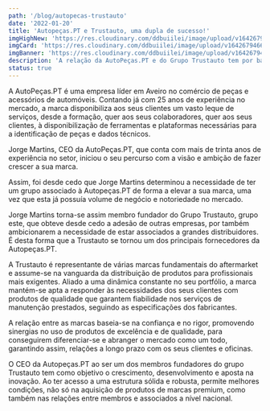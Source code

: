 ```yaml
---
path: '/blog/autopecas-trustauto'
date: '2022-01-20'
title: 'Autopeças.PT e Trustauto, uma dupla de sucesso!'
imgHighNew: 'https://res.cloudinary.com/ddbuiilei/image/upload/v1642679466/posts/post3_nwcvh5.png'
imgCard: 'https://res.cloudinary.com/ddbuiilei/image/upload/v1642679466/posts/post3_nwcvh5.png'
imgBanner: 'https://res.cloudinary.com/ddbuiilei/image/upload/v1642679466/posts/post3_nwcvh5.png'
description: 'A relação da AutoPeças.PT e do Grupo Trustauto tem por base a confiança e o rigor, promovendo o uso de produtos de excelência e de qualidade, de forma a garantirem o melhor valor acrescentado para os seus cliente e oficinas, com quem desenvolvem relações de longo prazo.'
status: true
---
```


<div class="split">

<div>
<p>
   A AutoPeças.PT é uma empresa líder em Aveiro no comércio de peças e acessórios de automóveis. Contando já com 25 anos de experiência no mercado, a marca disponibiliza aos seus clientes um vasto leque de serviços, desde a formação, quer aos seus colaboradores, quer aos seus clientes, à disponibilização de ferramentas e plataformas necessárias para a identificação de peças e dados técnicos. 
</p>

<p>
   Jorge Martins, CEO da AutoPeças.PT, que conta com mais de trinta anos de experiência no setor, iniciou o seu percurso com a visão e ambição de fazer crescer a sua marca. 
</p>

<p>
   Assim, foi desde cedo que Jorge Martins determinou a necessidade de ter um grupo associado à Autopeças.PT de forma a elevar a sua marca, uma vez que esta já possuía volume de negócio e notoriedade no mercado. 
</p>

<p>
   Jorge Martins torna-se assim membro fundador do Grupo Trustauto, grupo este, que obteve desde cedo a adesão de outras empresas, por também ambicionarem a necessidade de estar associados a grandes distribuidores. É desta forma que a Trustauto se tornou um dos principais fornecedores da Autopeças.PT. 
</p>

<p>
   A Trustauto é representante de várias marcas fundamentais do aftermarket e assume-se na vanguarda da distribuição de produtos para profissionais mais exigentes. Aliado a uma dinâmica constante no seu portfólio, a marca mantém-se apta a responder às necessidades dos seus clientes com produtos de qualidade que garantem fiabilidade nos serviços de manutenção prestados, seguindo as especificações dos fabricantes.
</p>

<p>
  A relação entre as marcas baseia-se na confiança e no rigor, promovendo sinergias no uso de produtos de excelência e de qualidade, para conseguirem diferenciar-se e abranger o mercado como um todo, garantindo assim, relações a longo prazo com os seus clientes e oficinas. 
</p>

<p>
  O CEO da Autopeças.PT ao ser um dos membros fundadores do grupo Trustauto tem como objetivo o crescimento, desenvolvimento e aposta na inovação. Ao ter acesso a uma estrutura sólida e robusta, permite melhores condições, não só na aquisição de produtos de marcas premium, como também nas relações entre membros e associados a nível nacional.
</p>

</div>


</div>